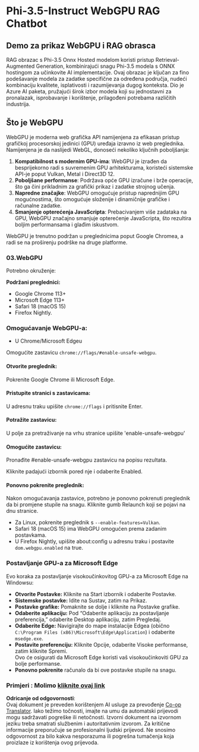 <!--
CO_OP_TRANSLATOR_METADATA:
{
  "original_hash": "b62864faf628eb07f5231d4885555198",
  "translation_date": "2025-07-17T03:13:53+00:00",
  "source_file": "md/02.Application/01.TextAndChat/Phi3/WebGPUWithPhi35Readme.md",
  "language_code": "hr"
}
-->
# Phi-3.5-Instruct WebGPU RAG Chatbot

## Demo za prikaz WebGPU i RAG obrasca

RAG obrazac s Phi-3.5 Onnx Hosted modelom koristi pristup Retrieval-Augmented Generation, kombinirajući snagu Phi-3.5 modela s ONNX hostingom za učinkovite AI implementacije. Ovaj obrazac je ključan za fino podešavanje modela za zadatke specifične za određena područja, nudeći kombinaciju kvalitete, isplativosti i razumijevanja dugog konteksta. Dio je Azure AI paketa, pružajući širok izbor modela koji su jednostavni za pronalazak, isprobavanje i korištenje, prilagođeni potrebama različitih industrija.

## Što je WebGPU  
WebGPU je moderna web grafička API namijenjena za efikasan pristup grafičkoj procesorskoj jedinici (GPU) uređaja izravno iz web preglednika. Namijenjena je da naslijedi WebGL, donoseći nekoliko ključnih poboljšanja:

1. **Kompatibilnost s modernim GPU-ima**: WebGPU je izrađen da besprijekorno radi s suvremenim GPU arhitekturama, koristeći sistemske API-je poput Vulkan, Metal i Direct3D 12.
2. **Poboljšane performanse**: Podržava opće GPU izračune i brže operacije, što ga čini prikladnim za grafički prikaz i zadatke strojnog učenja.
3. **Napredne značajke**: WebGPU omogućuje pristup naprednijim GPU mogućnostima, što omogućuje složenije i dinamičnije grafičke i računalne zadatke.
4. **Smanjenje opterećenja JavaScripta**: Prebacivanjem više zadataka na GPU, WebGPU značajno smanjuje opterećenje JavaScripta, što rezultira boljim performansama i glađim iskustvom.

WebGPU je trenutno podržan u preglednicima poput Google Chromea, a radi se na proširenju podrške na druge platforme.

### 03.WebGPU  
Potrebno okruženje:

**Podržani preglednici:**  
- Google Chrome 113+  
- Microsoft Edge 113+  
- Safari 18 (macOS 15)  
- Firefox Nightly.

### Omogućavanje WebGPU-a:

- U Chrome/Microsoft Edgeu

Omogućite zastavicu `chrome://flags/#enable-unsafe-webgpu`.

#### Otvorite preglednik:  
Pokrenite Google Chrome ili Microsoft Edge.

#### Pristupite stranici s zastavicama:  
U adresnu traku upišite `chrome://flags` i pritisnite Enter.

#### Potražite zastavicu:  
U polje za pretraživanje na vrhu stranice upišite 'enable-unsafe-webgpu'

#### Omogućite zastavicu:  
Pronađite #enable-unsafe-webgpu zastavicu na popisu rezultata.

Kliknite padajući izbornik pored nje i odaberite Enabled.

#### Ponovno pokrenite preglednik:  

Nakon omogućavanja zastavice, potrebno je ponovno pokrenuti preglednik da bi promjene stupile na snagu. Kliknite gumb Relaunch koji se pojavi na dnu stranice.

- Za Linux, pokrenite preglednik s `--enable-features=Vulkan`.  
- Safari 18 (macOS 15) ima WebGPU omogućen prema zadanim postavkama.  
- U Firefox Nightly, upišite about:config u adresnu traku i postavite `dom.webgpu.enabled` na true.

### Postavljanje GPU-a za Microsoft Edge  

Evo koraka za postavljanje visokoučinkovitog GPU-a za Microsoft Edge na Windowsu:

- **Otvorite Postavke:** Kliknite na Start izbornik i odaberite Postavke.  
- **Sistemske postavke:** Idite na Sustav, zatim na Prikaz.  
- **Postavke grafike:** Pomaknite se dolje i kliknite na Postavke grafike.  
- **Odaberite aplikaciju:** Pod “Odaberite aplikaciju za postavljanje preferencija,” odaberite Desktop aplikaciju, zatim Pregledaj.  
- **Odaberite Edge:** Navigirajte do mape instalacije Edgea (obično `C:\Program Files (x86)\Microsoft\Edge\Application`) i odaberite `msedge.exe`.  
- **Postavite preferenciju:** Kliknite Opcije, odaberite Visoke performanse, zatim kliknite Spremi.  
Ovo će osigurati da Microsoft Edge koristi vaš visokoučinkoviti GPU za bolje performanse.  
- **Ponovno pokrenite** računalo da bi ove postavke stupile na snagu.

### Primjeri : Molimo [kliknite ovaj link](https://github.com/microsoft/aitour-exploring-cutting-edge-models/tree/main/src/02.ONNXRuntime/01.WebGPUChatRAG)

**Odricanje od odgovornosti**:  
Ovaj dokument je preveden korištenjem AI usluge za prevođenje [Co-op Translator](https://github.com/Azure/co-op-translator). Iako težimo točnosti, imajte na umu da automatski prijevodi mogu sadržavati pogreške ili netočnosti. Izvorni dokument na izvornom jeziku treba smatrati službenim i autoritativnim izvorom. Za kritične informacije preporučuje se profesionalni ljudski prijevod. Ne snosimo odgovornost za bilo kakva nesporazuma ili pogrešna tumačenja koja proizlaze iz korištenja ovog prijevoda.